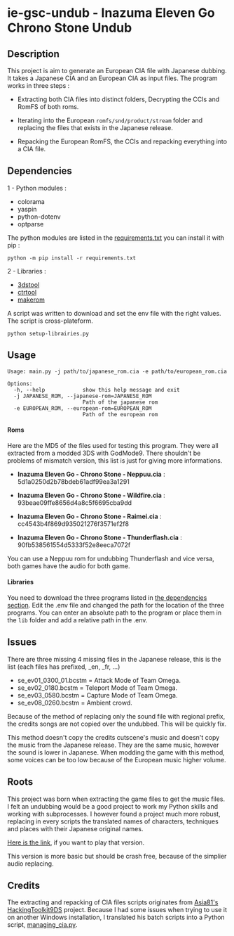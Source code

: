 # ie-gsc-undub -  Inazuma Eleven Go Chrono Stone Undub

## Description

This project is aim to generate an European CIA file with Japanese dubbing. It takes a Japanese CIA and an European CIA as input files. The program works in three steps :

- Extracting both CIA files into distinct folders, Decrypting the CCIs and RomFS of both roms.

- Iterating into the European ```romfs/snd/product/stream``` folder and replacing the files that exists in the Japanese release.

- Repacking the European RomFS, the CCIs and repacking everything into a CIA file.


## Dependencies

1 - Python modules :
- colorama
- yaspin
- python-dotenv
- optparse

The python modules are listed in the [requirements.txt](requirements.txt) you can install it with pip :

```
python -m pip install -r requirements.txt
```

2 - Libraries :
- [3dstool](https://github.com/dnasdw/3dstool)
- [ctrtool](https://github.com/3DSGuy/Project_CTR/releases/tag/ctrtool-v1.2.0)
- [makerom](https://github.com/3DSGuy/Project_CTR/releases/tag/makerom-v0.18.3)

A script was written to download and set the env file with the right values. The script is cross-plateform.

```
python setup-librairies.py
```

## Usage

```
Usage: main.py -j path/to/japanese_rom.cia -e path/to/european_rom.cia

Options:
  -h, --help            show this help message and exit
  -j JAPANESE_ROM, --japanese-rom=JAPANESE_ROM 
                        Path of the japanese rom
  -e EUROPEAN_ROM, --european-rom=EUROPEAN_ROM
                        Path of the european rom
```

#### Roms
Here are the MD5 of the files used for testing this program. They were all extracted from a modded 3DS with GodMode9. There shouldn't be problems of mismatch version, this list is just for giving more informations.

- **Inazuma Eleven Go - Chrono Stone - Neppuu.cia** : 5d1a0250d2b78bdeb61adf99ea3a1291
- **Inazuma Eleven Go - Chrono Stone - Wildfire.cia** : 93beae09ffe8656d4a8c5f6695cba9dd

- **Inazuma Eleven Go - Chrono Stone - Raimei.cia** : cc4543b4f869d935021276f3571ef2f8
- **Inazuma Eleven Go - Chrono Stone - Thunderflash.cia** : 90fb538561554d5333f52e8eeca7072f

You can use a Neppuu rom for undubbing Thunderflash and vice versa, both games have the audio for both game.

#### Libraries

You need to download the three programs listed in [the dependencies section](#dependencies). Edit the .env file and changed the path for the location of the three programs. You can enter an absolute path to the program or place them in the ```lib``` folder and add a relative path in the .env.

## Issues

There are three missing 4 missing files in the Japanese release, this is the list (each files has prefixed, _en, _fr, ...)
- se_ev01_0300_01.bcstm  = Attack Mode of Team Omega.
- se_ev02_0180.bcstm = Teleport Mode of Team Omega.
- se_ev03_0580.bcstm = Capture Mode of Team Omega.
- se_ev08_0260.bcstm = Ambient crowd.

Because of the method of replacing only the sound file with regional prefix, the credits songs are not copied over the undubbed. This will be quickly fix.

This method doesn't copy the credits cutscene's music and doesn't copy the music from the Japanese release. They are the same music, however the sound is lower in Japanese. When modding the game with this method, some voices can be too low because of the European music higher volume.

## Roots

This project was born when extracting the game files to get the music files. I felt an undubbing would be a good project to work my Python skills and working with subprocesses. I however found a project much more robust, replacing in every scripts the translated names of characters, techniques and places with their Japanese original names.

[Here is the link](https://gbatemp.net/threads/inazuma-eleven-go-2-chrono-stone-neppu-raimei-complete-undub-v3.593505/), if you want to play that version.

This version is more basic but should be crash free, because of the simplier audio replacing.

## Credits

The extracting and repacking of CIA files scripts originates from [Asia81's HackingToolkit9DS](https://github.com/Asia81/HackingToolkit9DS) project. Because I had some issues when trying to use it on another Windows installation, I translated his batch scripts into a Python script, [managing_cia.py](src/managing_cia.py).